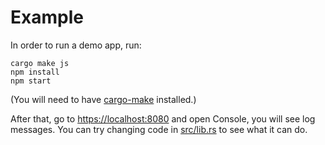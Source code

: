 # Example

In order to run a demo app, run:

```
cargo make js
npm install
npm start
```

(You will need to have [cargo-make](https://sagiegurari.github.io/cargo-make/) installed.)

After that, go to [https://localhost:8080](https://localhost:8080) and open Console, you will see log messages. You can
try changing code in [src/lib.rs](https://github.com/wasm-rs/shared-channel/blob/master/example/src/lib.rs) to see what it can do.
